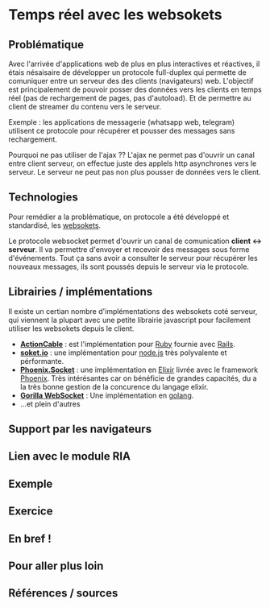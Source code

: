 # Temps réel avec les websokets

## Problématique

Avec l'arrivée d'applications web de plus en plus interactives et réactives, il étais nésaisaire de développer un protocole full-duplex qui permette de comuniquer entre un serveur des des clients (navigateurs) web. L'objectif est principalement de pouvoir posser des données vers les clients en temps réel (pas de rechargement de pages, pas d'autoload). Et de permettre au client de streamer du contenu vers le serveur.

Exemple : les applications de messagerie (whatsapp web, telegram) utilisent ce protocole pour récupérer et pousser des messages sans rechargement.

Pourquoi ne pas utiliser de l'ajax ?? L'ajax ne permet pas d'ouvrir un canal entre client serveur, on effectue juste des applels http asynchrones vers le serveur. Le serveur ne peut pas non plus pousser de données vers le client.

## Technologies

Pour remédier a la problématique, on protocole a été développé et standardisé, les [websokets](https://developer.mozilla.org/fr/docs/WebSockets).

Le protocole websocket permet d'ouvrir un canal de comunication **client <-> serveur**. Il va permettre d'envoyer et recevoir des messages sous forme d'événements. Tout ça sans avoir a consulter le serveur pour récupérer les nouveaux messages, ils sont poussés depuis le serveur via le protocole.

## Librairies / implémentations

Il existe un certian nombre d'implémentations des websokets coté serveur, qui viennent la plupart avec une petite librairie javascript pour facilement utiliser les websokets depuis le client.

* **[ActionCable](http://guides.rubyonrails.org/action_cable_overview.html)** : est l'implémentation pour [Ruby](https://www.ruby-lang.org/fr/) fournie avec [Rails](http://rubyonrails.org/).
* **[soket.io](https://socket.io/)** : une implémentation pour [node.js](https://nodejs.org/en/) très polyvalente et pérformante.
* **[Phoenix.Socket](https://hexdocs.pm/phoenix/Phoenix.Socket.html#content)** : une implémentation en [Elixir](https://elixir-lang.org/) livrée avec le framework [Phoenix](http://phoenixframework.org/). Très intérésantes car on bénéficie de grandes capacités, du a la très bonne gestion de la concurence du langage elixir.
* **[Gorilla WebSocket](https://github.com/gorilla/websocket)** : Une implémentation en [golang](https://golang.org/).
* ...et plein d'autres

## Support par les navigateurs

## Lien avec le module RIA

## Exemple

## Exercice

## En bref !

## Pour aller plus loin

## Références / sources